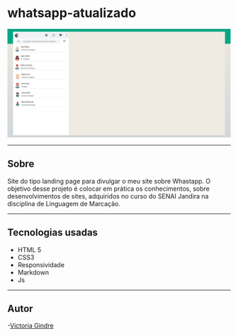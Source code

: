 # whatsapp-atualizado
![](./img/Capturar.PNG)



---
## Sobre
Site do tipo landing page para divulgar o meu site sobre Whastapp. O objetivo desse projeto é colocar em prática os conhecimentos, sobre desenvolvimentos de sites, adquiridos no curso do SENAI Jandira na disciplina de Linguagem de Marcação.

---
## Tecnologias usadas
- HTML 5
- CSS3
- Responsividade
- Markdown
- Js
---
## Autor
-[Victoria Gindre](https://github.com/vickr-g)


